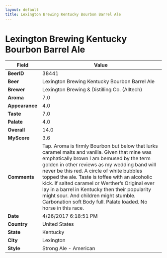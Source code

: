 ```yaml
---
layout: default
title: Lexington Brewing Kentucky Bourbon Barrel Ale
---
```


# Lexington Brewing Kentucky Bourbon Barrel Ale

| Field         | Value     |
|---------------|-----------|
| **BeerID** | 38441 |
| **Beer** | Lexington Brewing Kentucky Bourbon Barrel Ale |
| **Brewer** | Lexington Brewing & Distilling Co. (Alltech) |
| **Aroma** | 7.0 |
| **Appearance** | 4.0 |
| **Taste** | 7.0 |
| **Palate** | 4.0 |
| **Overall** | 14.0 |
| **MyScore** | 3.6 |
| **Comments** | Tap. Aroma is firmly Bourbon but below that lurks caramel malts and vanilla. Given that mine was emphatically brown I am bemused by the term golden in other reviews as my wedding band will never be this red. A circle of white bubbles topped the ale. Taste is toffee with an alcoholic kick. If salted caramel or Werther’s Original ever lay in a barrel in Kentucky then their popularity might sour. And children might stumble. Carbonation soft Body full. Palate loaded. No horse in this race. |
| **Date** | 4/26/2017 6:18:51 PM |
| **Country** | United States |
| **State** | Kentucky |
| **City** | Lexington |
| **Style** | Strong Ale - American |
